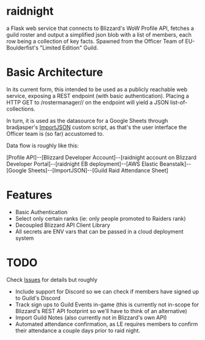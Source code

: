 # raidnight
a Flask web service that connects to Blizzard's WoW Profile API, fetches a guild roster and output a simplified json blob with a list of members, each row being a collection of key facts. Spawned from the Officer Team of EU-Boulderfist's "Limited Edition" Guild.

# Basic Architecture
In its current form, this intended to be used as a publicly reachable web service, exposing a REST endpoint (with basic authentication). Placing a HTTP GET to /rostermanager/<realm>/<guild> on the endpoint will yield a JSON list-of-collections.
  
In turn, it is used as the datasource for a Google Sheets through bradjasper's [ImportJSON](https://github.com/bradjasper/ImportJSON) custom script, as that's the user interface the Officer team is (so far) accustomed to.

Data flow is roughly like this:

[Profile API]--[Blizzard Developer Account]--[raidnight account on Blizzard Developer Portal]--[raidnight EB deployment]--[AWS Elastic Beanstalk]--[Google Sheets]--[ImportJSON]--[Guild Raid Attendance Sheet]

# Features
- Basic Authentication
- Select only certain ranks (ie: only people promoted to Raiders rank)
- Decoupled Blizzard API Client Library
- All secrets are ENV vars that can be passed in a cloud deployment system

# TODO
Check [Issues](https://github.com/itsgc/raidnight/issues) for details but roughly
- Include support for Discord so we can check if members have signed up to Guild's Discord
- Track sign ups to Guild Events in-game (this is currently not in-scope for Blizzard's REST API footprint so we'll have to think of an alternative)
- Import Guild Notes (also currently not in Blizzard's own API)
- Automated attendance confirmation, as LE requires members to confirm their attendance a couple days prior to raid night.
